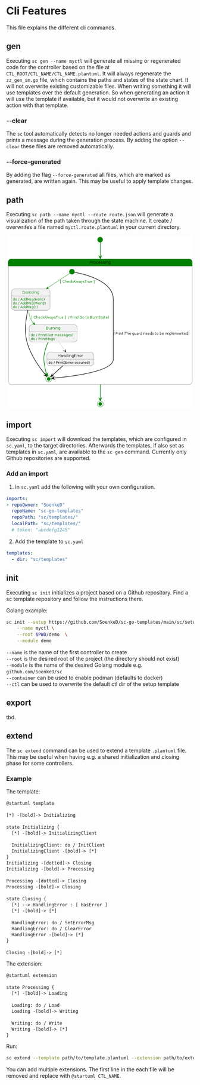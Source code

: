 # Cli Features
This file explains the different cli commands.

## gen
Executing `sc gen --name myctl` will generate 
all missing or regenerated code for the controller
based on the file at `CTL_ROOT/CTL_NAME/CTL_NAME.plantuml`.
It will always regenerate the `zz_gen_sm.go` file, 
which contains the paths and states of the state chart. 
It will not overwrite existing customizable files. 
When writing something it will use templates over the default generation.
So when generating an action it will use the template if available,
but it would not overwrite an existing action with that template.  

### --clear
The `sc` tool automatically detects no longer needed actions and guards
and prints a message during the generation process.
By adding the option `--clear` these files are removed automatically.

### --force-generated
By adding the flag `--force-generated` all files,
which are marked as generated,
are written again.
This may be useful to apply template changes.

## path
Executing `sc path --name myctl --route route.json` will generate
a visualization of the path taken through the state machine. 
It create / overwrites a file named `myctl.route.plantuml` 
in your current directory. 

![Example output](imgs/feature_log_example.png)


## import
Executing `sc import` will download the templates,
which are configured in `sc.yaml`,
to the target directories.
Afterwards the templates,
if also set as templates in `sc.yaml`,
are available to the `sc gen` command.
Currently only Github repositories are supported. 

### Add an import
1. In `sc.yaml` add the following with your own configuration.
```yaml
imports:
- repoOwner: "SoenkeD"
  repoName: "sc-go-templates"
  repoPath: "sc/templates/"
  localPath: "sc/templates/"
  # token: "abcdefg1245"
```

2. Add the template to `sc.yaml`
```yaml
templates:
  - dir: "sc/templates"
```
## init
Executing `sc init` initializes a project
based on a Github repository.
Find a sc template repository and
follow the instructions there. 

Golang example:
```bash
sc init --setup https://github.com/SoenkeD/sc-go-templates/main/sc/setup \
	--name myctl \
	--root $PWD/demo  \
	--module demo
```
`--name` is the name of the first controller to create \
`--root` is the desired root of the project (the directory should not exist) \
`--module` is the name of the desired Golang module e.g. `github.com/SoenkeD/sc` \
`--container` can be used to enable podman (defaults to docker) \
`--ctl` can be used to overwrite the default ctl dir of the setup template

## export
tbd.

## extend
The `sc extend` command can be used to extend a template `.plantuml` file.
This may be useful when having e.g. a shared initialization and closing phase
for some controllers. 

### Example
The template:
```
@startuml template

[*] -[bold]-> Initializing

state Initializing {
  [*] -[bold]-> InitializingClient

  InitializingClient: do / InitClient
  InitializingClient -[bold]-> [*]
}
Initializing -[dotted]-> Closing
Initializing -[bold]-> Processing

Processing -[dotted]-> Closing
Processing -[bold]-> Closing

state Closing {
  [*] --> HandlingError : [ HasError ]
  [*] -[bold]-> [*]

  HandlingError: do / SetErrorMsg
  HandlingError: do / ClearError
  HandlingError -[bold]-> [*]
}

Closing -[bold]-> [*]
```

The extension:
```
@startuml extension

state Processing {
  [*] -[bold]-> Loading

  Loading: do / Load
  Loading -[bold]-> Writing

  Writing: do / Write
  Writing -[bold]-> [*]
}
```

Run:
```bash
sc extend --template path/to/template.plantuml --extension path/to/extension
```
You can add multiple extensions. 
The first line in the each file will be removed and 
replace with `@startuml CTL_NAME`.